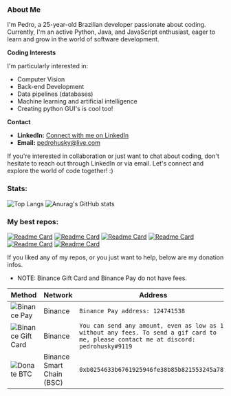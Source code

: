 ### About Me

I'm Pedro, a 25-year-old Brazilian developer passionate about coding. 
Currently, I'm an active Python, Java, and JavaScript enthusiast, eager to learn and grow in the world of software development.

**Coding Interests**

I'm particularly interested in:

- Computer Vision
- Back-end Development
- Data pipelines (databases)
- Machine learning and artificial intelligence
- Creating python GUI's is cool too!

**Contact**

- **LinkedIn:** [Connect with me on LinkedIn](https://www.linkedin.com/in/predo/)
- **Email:** [pedrohusky@live.com](mailto:pedrohusky@live.com)

If you're interested in collaboration or just want to chat about coding, don't hesitate to reach out through LinkedIn or via email. Let's connect and explore the world of code together! :)

### Stats:

![Top Langs](https://github-readme-stats.vercel.app/api/top-langs/?username=pedrohusky&show_icons=true&theme=tokyonight&border_radius=20&border_color=ffcc14&count_private=true&bg_color=00000000&layout=donut) ![Anurag's GitHub stats](https://github-readme-stats.vercel.app/api?username=pedrohusky&show_icons=true&theme=tokyonight&border_radius=20&border_color=ffcc14&count_private=true&bg_color=00000000)


### My best repos:

[![Readme Card](https://github-readme-stats.vercel.app/api/pin/?username=pedrohusky&repo=yolov5-trainer&show_icons=true&theme=tokyonight&border_radius=20&border_color=ffcc14&bg_color=00000000)](https://github.com/pedrohusky/yolov5-trainer) [![Readme Card](https://github-readme-stats.vercel.app/api/pin/?username=pedrohusky&repo=chatgpt-continue-autoclicker&show_icons=true&theme=tokyonight&border_radius=20&border_color=ffcc14&bg_color=00000000)](https://github.com/pedrohusky/chatgpt-continue-autoclicker)
[![Readme Card](https://github-readme-stats.vercel.app/api/pin/?username=pedrohusky&repo=Urly&show_icons=true&theme=tokyonight&border_radius=20&border_color=ffcc14&bg_color=00000000)](https://github.com/pedrohusky/Urly) [![Readme Card](https://github-readme-stats.vercel.app/api/pin/?username=pedrohusky&repo=binance-trading-bot&show_icons=true&theme=tokyonight&border_radius=20&border_color=ffcc14&bg_color=00000000)](https://github.com/pedrohusky/binance-trading-bot) [![Readme Card](https://github-readme-stats.vercel.app/api/pin/?username=pedrohusky&repo=malware-agent&show_icons=true&theme=tokyonight&border_radius=20&border_color=ffcc14&bg_color=00000000)](https://github.com/pedrohusky/malware-agent) [![Readme Card](https://github-readme-stats.vercel.app/api/pin/?username=pedrohusky&repo=youtube-python-downloader&show_icons=true&theme=tokyonight&border_radius=20&border_color=ffcc14&bg_color=00000000)](https://github.com/pedrohusky/youtube-python-downloader) 






If you liked any of my repos, or you just want to help, below are my donation infos. 

- NOTE: Binance Gift Card and Binance Pay do not have fees.

| Method                                              | Network                   | Address                                                                                           |
| ------------------------------------------------------------- | ------------------------- | ------------------------------------------------------------------------------------------------- |
| ![Binance Pay](https://img.shields.io/badge/BINANCE_PAY-cyan) | Binance | `Binance Pay address: 124741538`                                                      |
| ![Binance Gift Card](https://img.shields.io/badge/BINANCE_GIFT_CARD-green) | Binance | `You can send any amount, even as low as 1$ without any fees. To send a gif card to me, please contact me at discord: pedrohusky#9119`                                                      |                                               |
| ![Donate BTC](https://img.shields.io/badge/BTC-yellow) | Binance Smart Chain (BSC) | `0xb0254633b6761925946fe38b85b821553245a787` |


<!--
**pedrohusky/pedrohusky** is a ✨ _special_ ✨ repository because its `README.md` (this file) appears on your GitHub profile.

Here are some ideas to get you started:

- 🔭 I’m currently working on ...
- 🌱 I’m currently learning ...
- 👯 I’m looking to collaborate on ...
- 🤔 I’m looking for help with ...
- 💬 Ask me about ...
- 📫 How to reach me: ...
- 😄 Pronouns: ...
- ⚡ Fun fact: ...
-->
